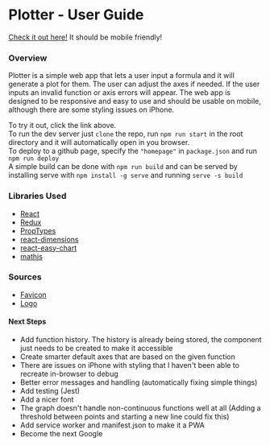 # Plotter - User Guide

[Check it out here!](https://colinlmacleod1.github.io/plotter/)
It should be mobile friendly!

### Overview

Plotter is a simple web app that lets a user input a formula and it will generate a plot for them. The user can adjust the axes if needed.
If the user inputs an invalid function or axis errors will appear. The web app is designed to be responsive and easy to use and should be usable on mobile, although there are some styling issues on iPhone.

To try it out, click the link above.  
To run the dev server just `clone` the repo, run `npm run start` in the root directory and it will automatically open in you browser.  
To deploy to a github page, specify the `"homepage"` in `package.json` and run `npm run deploy`  
A simple build can be done with `npm run build` and can be served by installing serve with `npm install -g serve` and running `serve -s build`

### Libraries Used

- [React](https://reactjs.org/)
- [Redux](https://redux.js.org/)
- [PropTypes](https://www.npmjs.com/package/prop-types)
- [react-dimensions](https://github.com/digidem/react-dimensions)
- [react-easy-chart](https://rma-consulting.github.io/react-easy-chart/)
- [mathjs](http://mathjs.org/)

### Sources

- [Favicon](https://www.favicon-generator.org/)
- [Logo](https://www.flaticon.com/free-icon/line-chart_179121)

#### Next Steps

- Add function history. The history is already being stored, the component just needs to be created to make it accessible
- Create smarter default axes that are based on the given function
- There are issues on iPhone with styling that I haven't been able to recreate in-browser to debug
- Better error messages and handling (automatically fixing simple things)
- Add testing (Jest)
- Add a nicer font
- The graph doesn't handle non-continuous functions well at all (Adding a threshold between points and starting a new line could fix this)
- Add service worker and manifest.json to make it a PWA
- Become the next Google
